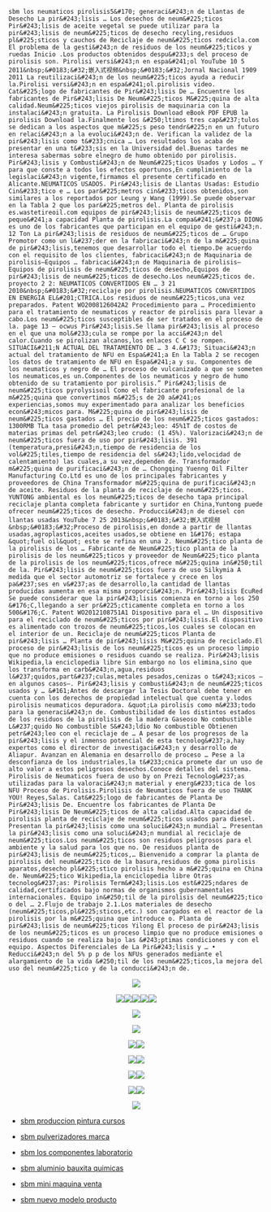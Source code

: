 
```
sbm los neumaticos pirolisis5&#170; generaci&#243;n de Llantas de Desecho La pir&#243;lisis … Los desechos de neum&#225;ticos Pir&#243;lisis de aceite vegetal se puede utilizar para la pir&#243;lisis de neum&#225;ticos de desecho recyling,residuos pl&#225;sticos y cauchos de Reciclaje de neum&#225;ticos redcicla.com El problema de la gesti&#243;n de residuos de los neum&#225;ticos y ruedas Inicio .Los productos obtenidos despu&#233;s del proceso de pirolisis son. Pirolisi versi&#243;n en espa&#241;ol YouTube 10 5 2011&nbsp;&#0183;&#32;嵌入式视频&nbsp;&#0183;&#32;Jornal Nacional 1909 2011 La reutilizaci&#243;n de los neum&#225;ticos ayuda a reducir la.Pirolisi versi&#243;n en espa&#241;ol.pirolisis video. Cat&#225;logo de fabricantes de Pir&#243;lisis De … Encuentre los fabricantes de Pir&#243;lisis De Neum&#225;ticos M&#225;quina de alta calidad.Neum&#225;ticos viejos pirolisis de maquinaria con la instalaci&#243;n gratuita. La Pirolisis Download eBook PDF EPUB la pirolisis Download la.Finalmente los &#250;ltimos tres cap&#237;tulos se dedican a los aspectos que m&#225;s peso tendr&#225;n en un futuro en relaci&#243;n a la evoluci&#243;n de. Verifican la validez de la pir&#243;lisis como t&#233;cnica … Los resultados los acaba de presentar en una t&#233;sis en la Universidad del.Buenas tardes me interesa sabermas sobre elnegro de humo obtenido por pirolisis. Pir&#243;lisis y Combusti&#243;n de Neum&#225;ticos Usados y Lodos … Y para que conste a todos los efectos oportunos,En cumplimiento de la legislaci&#243;n vigente,firmamos el presente certificado en Alicante.NEUMATICOS USADOS. Pir&#243;lisis de Llantas Usadas: Estudio Cin&#233;tico e … Los par&#225;metros cin&#233;ticos obtenidos,son similares a los reportados por Leung y Wang (1999).Se puede observar en la Tabla 2 que los par&#225;metros del. Planta de pirolisis es.wastetireoil.com equipos de pir&#243;lisis de neum&#225;ticos de peque&#241;a capacidad Planta de pirolisis.La compa&#241;&#237;a DIONG es uno de los fabricantes que participan en el equipo de gesti&#243;n. 12 Ton La pir&#243;lisis de residuos de neum&#225;ticos de … Grupo Promotor como un l&#237;der en la fabricaci&#243;n de la m&#225;quina de pir&#243;lisis,tenemos que desarrollar todo el tiempo.De acuerdo con el requisito de los clientes, fabricaci&#243;n de Maquinaria de pirolisis—Equipos … fabricaci&#243;n de Maquinaria de pirolisis—Equipos de pirolisis de neum&#225;ticos de desecho,Equipos de pir&#243;lisis de neum&#225;ticos de desecho.Los neum&#225;ticos de. proyecto 2 2: NEUMATICOS CONVERTIDOS EN … 3 21 2010&nbsp;&#0183;&#32;reciclaje por pirolisis.NEUMATICOS CONVERTIDOS EN ENERGIA EL&#201;CTRICA.Los residuos de neum&#225;ticos,una vez preparados. Patent WO2008126042A2 Procedimiento para … Procedimiento para el tratamiento de neumaticos y reactor de pirolisis para llevar a cabo.Los neum&#225;ticos susceptibles de ser tratados en el proceso de la. page 13 — ocwus Pir&#243;lisis.Se llama pir&#243;lisis al proceso en el que una mol&#233;cula se rompe por la acci&#243;n del calor.Cuando se pirolizan alcanos,los enlaces C C se rompen. SITUACI&#211;N ACTUAL DEL TRATAMIENTO DE … 3 4.&#173; Situaci&#243;n actual del tratamiento de NFU en Espa&#241;a En la Tabla 2 se recogen los datos de tratamiento de NFU en Espa&#241;a y su. Componentes de los neumaticos y negro de … El proceso de vulcanizado a que se someten los neumaticos,es un.Componentes de los neumaticos y negro de humo obtenido de su tratamiento por pirolisis.” Pir&#243;lisis de neum&#225;ticos pyrolysisoil Como el fabricante profesional de la m&#225;quina que convertimos m&#225;s de 20 a&#241;os experiencias,somos muy experimentado para analizar los beneficios econ&#243;micos para. M&#225;quina de pir&#243;lisis de neum&#225;ticos gastados … El precio de los neum&#225;ticos gastados: 1300RMB TLa tasa promedio del petr&#243;leo: 45%1T de costos de materias primas del petr&#243;leo crudo: (1 45%). Valorizaci&#243;n de neum&#225;ticos fuera de uso por pir&#243;lisis. 391 (temperatura,presi&#243;n,tiempo de residencia de los vol&#225;tiles,tiempo de residencia del s&#243;lido,velocidad de calentamiento) las cuales,a su vez,dependen de. Transformador m&#225;quina de purificaci&#243;n de … Chongqing Yuenng Oil Filter Manufacturing Co.Ltd es uno de los principales fabricantes y proveedores de China Transformador m&#225;quina de purificaci&#243;n de aceite. Residuos de la planta de reciclaje de neum&#225;ticos. YUNTONG ambiental es los neum&#225;ticos de desecho tapa principal reciclaje planta completa fabricante y surtidor en China,Yuntong puede ofrecer neum&#225;ticos de desecho. Producci&#243;n de diesel con llantas usadas YouTube 7 25 2013&nbsp;&#0183;&#32;嵌入式视频&nbsp;&#0183;&#32;Proceso de pirolisis,en donde a partir de llantas usadas,agroplasticos,aceites usados,se obtiene en 1&#176; estapa &quot;fuel oil&quot; este se refina en una 2. Neum&#225;tico planta de la pirolisis de los … Fabricante de Neum&#225;tico planta de la pirolisis de los neum&#225;ticos y proveedor de Neum&#225;tico planta de la pirolisis de los neum&#225;ticos,ofrece m&#225;quina in&#250;til de la. Pir&#243;lisis de neum&#225;ticos fuera de uso Silkymia A medida que el sector automotriz se fortalece y crece en los pa&#237;ses en v&#237;as de desarrollo,la cantidad de llantas producidas aumenta en esa misma proporci&#243;n. Pir&#243;lisis EcuRed Se puede considerar que la pir&#243;lisis comienza en torno a los 250 &#176;C,llegando a ser pr&#225;cticamente completa en torno a los 500&#176;C. Patent WO2012108751A1 Dispositivo para el … Un dispositivo para el reciclado de neum&#225;ticos por pir&#243;lisis.El dispositivo es alimentado con trozos de neum&#225;ticos,los cuales se colocan en el interior de un. Reciclaje de neum&#225;ticos Planta de pir&#243;lisis … Planta de pir&#243;lisis M&#225;quina de reciclado.El proceso de pir&#243;lisis de los neum&#225;ticos es un proceso limpio que no produce emisiones o residuos cuando se realiza. Pir&#243;lisis Wikipedia,la enciclopedia libre Sin embargo no los elimina,sino que los transforma en carb&#243;n,agua,residuos l&#237;quidos,part&#237;culas,metales pesados,cenizas o t&#243;xicos —en algunos casos—. Pir&#243;lisis y combusti&#243;n de neum&#225;ticos usados y … &#161;Antes de descargar la Tesis Doctoral debe tener en cuenta con los derechos de propiedad intelectual que cuenta y.lodos pirolisis neumaticos depuradora. &quot;La pirolisis como m&#233;todo para la generaci&#243;n de. Combustibilidad de los distintos estados de los residuos de la pirolisis de la madera Gaseoso No combustible L&#237;quido No combustible S&#243;ldio No combustible Obtienen petr&#243;leo con el reciclaje de … A pesar de los progresos de la pir&#243;lisis y el inmenso potencial de esta tecnolog&#237;a,hay expertos como el director de investigaci&#243;n y desarrollo de Aliapur. Avanzan en Alemania en desarrollo de proceso … Pese a la desconfianza de los industriales,la t&#233;cnica promete dar un uso de alto valor a estos peligrosos desechos.Conoce detalles del sistema. Pirolisis de Neumaticos fuera de uso by on Prezi Tecnolog&#237;as utilizadas para la valoraci&#243;n material y energ&#233;tica de los NFU Proceso de Pirolisis.Pirolisis de Neumaticos fuera de uso THANK YOU! Reyes,Salas. Cat&#225;logo de fabricantes de Planta De Pir&#243;lisis De. Encuentre los fabricantes de Planta De Pir&#243;lisis De Neum&#225;ticos de alta calidad.Alta capacidad de pirolisis planta de reciclaje de neum&#225;ticos usados para diesel. Presentan la pir&#243;lisis como una soluci&#243;n mundial … Presentan la pir&#243;lisis como una soluci&#243;n mundial al reciclaje de neum&#225;ticos.Los neum&#225;ticos son residuos peligrosos para el ambiente y la salud para los que no. De residuos planta de pir&#243;lisis de neum&#225;ticos,… Bienvenido a comprar la planta de pirolisis del neum&#225;tico de la basura,residuos de goma pirolisis aparatos,desecho pl&#225;stico pirolisis hecho a m&#225;quina en China de. Neum&#225;tico Wikipedia,la enciclopedia libre Otras tecnolog&#237;as: Pirolisis Term&#243;lisis.Los est&#225;ndares de calidad,certificados bajo normas de organismos gubernamentales internacionales. Equipo in&#250;til de la pirolisis del neum&#225;tico o del … 2.Flujo de trabajo 2.1.Los materiales de desecho (neum&#225;ticos,pl&#225;sticos,etc.) son cargados en el reactor de la pirolisis por la m&#225;quina que introduce o. Planta de pir&#243;lisis de neum&#225;ticos Yilong El proceso de pir&#243;lisis de los neum&#225;ticos es un proceso limpio que no produce emisiones o residuos cuando se realiza bajo las &#243;ptimas condiciones y con el equipo. Aspectos Diferenciales de La Pir&#243;lisis y … • Reducci&#243;n del 5% p p de los NFUs generados mediante el alargamiento de la vida &#250;til de los neum&#225;ticos,la mejora del uso del neum&#225;tico y de la conducci&#243;n de. 
```

<div align="center">

<a href="https://es-crusher.shibang-china.com/github&k=sbm+los+neumaticos+pirolisis"><img src="https://static.shibang-china.com/es/crusher/logo.jpg"></a>

<a href="https://es-crusher.shibang-china.com/github&k=sbm+los+neumaticos+pirolisis"><img src="https://static.shibang-china.com/es/crusher/index.jpg"></a><a href="https://es-crusher.shibang-china.com/material.htmlgithub&k=sbm+los+neumaticos+pirolisis"><img src="https://static.shibang-china.com/es/crusher/material.jpg"></a><a href="https://es-crusher.shibang-china.com/application.htmlgithub&k=sbm+los+neumaticos+pirolisis"><img src="https://static.shibang-china.com/es/crusher/application.jpg"></a><a href="https://es-crusher.shibang-china.com/aboutus.htmlgithub&k=sbm+los+neumaticos+pirolisis"><img src="https://static.shibang-china.com/es/crusher/aboutus.jpg"></a><a href="https://es-crusher.shibang-china.com/contact.htmlgithub&k=sbm+los+neumaticos+pirolisis"><img src="https://static.shibang-china.com/es/crusher/contact.jpg"></a>

<a href="https://es-crusher.shibang-china.com/github&k=sbm+los+neumaticos+pirolisis"><img src="https://static.shibang-china.com/es/crusher/banner.jpg"></a>

<a href="https://swt.shibang-china.com/github&k=sbm+los+neumaticos+pirolisis"><img src="https://static.shibang-china.com/es/crusher/text.jpg"></a>

<a href="https://swt.shibang-china.com/github&k=sbm+los+neumaticos+pirolisis"><img src="https://static.shibang-china.com/es/crusher/chat.jpg"></a><a href="https://es-crusher.shibang-china.com/contact.htmlgithub&k=sbm+los+neumaticos+pirolisis"><img src="https://static.shibang-china.com/es/crusher/message.jpg"></a>

<a href="https://es-crusher.shibang-china.com/products/pe.htmlgithub&k=sbm+los+neumaticos+pirolisis"><img src="https://static.shibang-china.com/es/crusher/pe.jpg"></a><a href="https://es-crusher.shibang-china.com/products/pf.htmlgithub&k=sbm+los+neumaticos+pirolisis"><img src="https://static.shibang-china.com/es/crusher/pf.jpg"></a>

<a href="https://es-crusher.shibang-china.com/products/hpt.htmlgithub&k=sbm+los+neumaticos+pirolisis"><img src="https://static.shibang-china.com/es/crusher/hpt.jpg"></a><a href="https://es-crusher.shibang-china.com/products/vsi.htmlgithub&k=sbm+los+neumaticos+pirolisis"><img src="https://static.shibang-china.com/es/crusher/vsi.jpg"></a>

<a href="https://es-crusher.shibang-china.com/products/klv.htmlgithub&k=sbm+los+neumaticos+pirolisis"><img src="https://static.shibang-china.com/es/crusher/klv.jpg"></a><a href="https://es-crusher.shibang-china.com/products/portable.htmlgithub&k=sbm+los+neumaticos+pirolisis"><img src="https://static.shibang-china.com/es/crusher/portable.jpg"></a>

<a href="https://swt.shibang-china.com/github&k=sbm+los+neumaticos+pirolisis"><img src="https://static.shibang-china.com/es/crusher/case.jpg"></a>

</div>


* [sbm produccion pintura cursos](sbm%20produccion%20pintura%20cursos.md)

* [sbm pulverizadores marca](sbm%20pulverizadores%20marca.md)

* [sbm los componentes laboratorio](sbm%20los%20componentes%20laboratorio.md)

* [sbm aluminio bauxita quimicas](sbm%20aluminio%20bauxita%20quimicas.md)

* [sbm mini maquina venta](sbm%20mini%20maquina%20venta.md)

* [sbm nuevo modelo producto](sbm%20nuevo%20modelo%20producto.md)